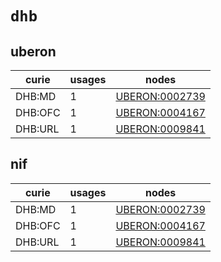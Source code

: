 # `dhb`

## uberon

| curie   |   usages | nodes                                                           |
|---------|----------|-----------------------------------------------------------------|
| DHB:MD  |        1 | [UBERON:0002739](http://purl.obolibrary.org/obo/UBERON_0002739) |
| DHB:OFC |        1 | [UBERON:0004167](http://purl.obolibrary.org/obo/UBERON_0004167) |
| DHB:URL |        1 | [UBERON:0009841](http://purl.obolibrary.org/obo/UBERON_0009841) |

## nif

| curie   |   usages | nodes                                                           |
|---------|----------|-----------------------------------------------------------------|
| DHB:MD  |        1 | [UBERON:0002739](http://purl.obolibrary.org/obo/UBERON_0002739) |
| DHB:OFC |        1 | [UBERON:0004167](http://purl.obolibrary.org/obo/UBERON_0004167) |
| DHB:URL |        1 | [UBERON:0009841](http://purl.obolibrary.org/obo/UBERON_0009841) |

